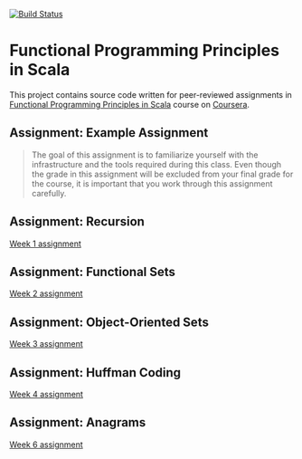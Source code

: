 [![Build Status](https://travis-ci.org/sczerwinski/coursera-progfun1.svg?branch=master)](https://travis-ci.org/sczerwinski/coursera-progfun1)

# Functional Programming Principles in Scala

This project contains source code written for peer-reviewed assignments in [Functional Programming Principles in Scala](https://www.coursera.org/learn/progfun1) course on [Coursera](https://www.coursera.org/).

## Assignment: Example Assignment

> The goal of this assignment is to familiarize yourself with the infrastructure and the tools required during this class. Even though the grade in this assignment will be excluded from your final grade for the course, it is important that you work through this assignment carefully.

## Assignment: Recursion

[Week 1 assignment](https://github.com/sczerwinski/coursera-progfun1/wiki/Week-1)

## Assignment: Functional Sets

[Week 2 assignment](https://github.com/sczerwinski/coursera-progfun1/wiki/Week-2)

## Assignment: Object-Oriented Sets

[Week 3 assignment](https://github.com/sczerwinski/coursera-progfun1/wiki/Week-3)

## Assignment: Huffman Coding

[Week 4 assignment](https://github.com/sczerwinski/coursera-progfun1/wiki/Week-4)

## Assignment: Anagrams

[Week 6 assignment](https://github.com/sczerwinski/coursera-progfun1/wiki/Week-6)

